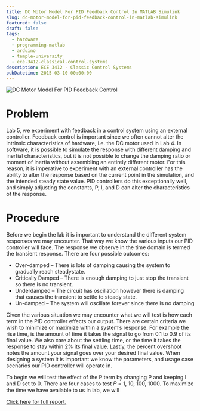 ```yaml
---
title: DC Motor Model For PID Feedback Control In MATLAB Simulink
slug: dc-motor-model-for-pid-feedback-control-in-matlab-simulink
featured: false
draft: false
tags:
  - hardware
  - programming-matlab
  - arduino
  - temple-university
  - ece-3412-classical-control-systems
description: ECE 3412 - Classic Control Systems
pubDatetime: 2015-03-10 00:00:00
---
```


![DC Motor Model For PID Feedback Control](@assets/images/3412_controls/dc_motor_pid_feedback_simulink.png)

# Problem

Lab 5, we experiment with feedback in a control system using an external
controller. Feedback control is important since we often cannot alter the
intrinsic characteristics of hardware, i.e. the DC motor used in Lab 4. In
software, it is possible to simulate the response with different damping and
inertial characteristics, but it is not possible to change the damping ratio or
moment of inertia without assembling an entirely different motor. For this
reason, it is imperative to experiment with an external controller has the
ability to alter the response based on the current point in the simulation, and
the intended steady state value. PID controllers do this exceptionally well,
and simply adjusting the constants, P, I, and D can alter the characteristics
of the response.

# Procedure

Before we begin the lab it is important to understand the different system
responses we may encounter. That way we know the various inputs our PID
controller will face. The response we observe in the time domain is termed the
transient response. There are four possible outcomes:

- Over-damped – There is lots of damping causing the system to gradually reach
  steadystate.
- Critically Damped – There is enough damping to just stop the transient so
  there is no transient.
- Underdamped – The circuit has oscillation however there is damping that
  causes the transient to settle to steady state.
- Un-damped – The system will oscillate forever since there is no damping

Given the various situation we may encounter what we will test is how each term
in the PID controller effects our output. There are certain criteria we wish to
minimize or maximize within a system’s response. For example the rise time, is
the amount of time it takes the signal to go from 0.1 to 0.9 of its final
value. We also care about the settling time, or the time it takes the response
to stay within 2% its final value. Lastly, the percent overshoot notes the
amount your signal goes over your desired final value. When designing a system
it is important we know the parameters, and usage case scenarios our PID
controller will operate in.

To begin we will test the effect of the P term by changing P and keeping I and
D set to 0. There are four cases to test 𝑃 = 1, 10, 100, 1000. To maximize the
time we have available to us in lab, we will

[Click here for full report.](/public/assets/files/20150310_trejo_devin_lab05.pdf)
